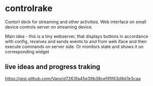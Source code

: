 # controlrake
Contorl deck for streaming and other activities. Web interface on small device controls server on streaming device.


Main idea - this is a tiny webserver, that displays buttons in accordance with config,
receives and sends events to and from web iface and then execute commands on server side.
Or monitors state and shows it on corresponding widget

## live ideas and progress traking
https://gist.github.com/Vany/d7263fa45e39b38cef91f63d9d7e3caa
